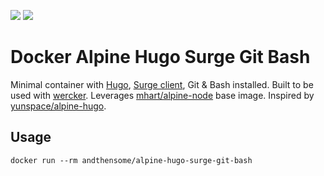 [![](https://images.microbadger.com/badges/image/andthensome/alpine-hugo-surge-git-bash.svg)](https://microbadger.com/images/andthensome/alpine-hugo-surge-git-bash "Get your own image badge on microbadger.com") [![](https://images.microbadger.com/badges/version/andthensome/alpine-hugo-surge-git-bash.svg)](https://microbadger.com/images/andthensome/alpine-hugo-surge-git-bash "Get your own version badge on microbadger.com")

# Docker Alpine Hugo Surge Git Bash

Minimal container with [Hugo](https://gohugo.io), [Surge client](https://www.npmjs.com/package/surge), Git & Bash installed. Built to be used with [wercker](http://wercker.com/). Leverages [mhart/alpine-node](https://hub.docker.com/r/mhart/alpine-node/) base image. Inspired by  [yunspace/alpine-hugo](https://hub.docker.com/r/yunspace/alpine-hugo/).

## Usage

	docker run --rm andthensome/alpine-hugo-surge-git-bash
